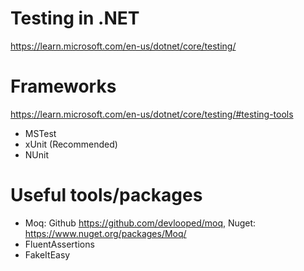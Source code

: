 # Testing in .NET

https://learn.microsoft.com/en-us/dotnet/core/testing/

# Frameworks

https://learn.microsoft.com/en-us/dotnet/core/testing/#testing-tools

- MSTest
- xUnit (Recommended)
- NUnit

# Useful tools/packages

- Moq: Github https://github.com/devlooped/moq, Nuget: https://www.nuget.org/packages/Moq/
- FluentAssertions
- FakeItEasy
